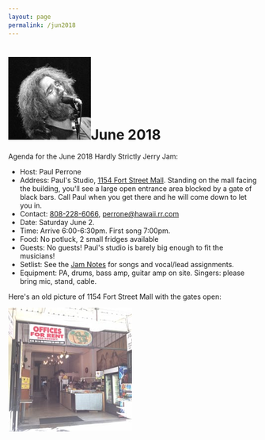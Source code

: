 ```yaml
---
layout: page
permalink: /jun2018
---
```

<h1><img class="ui avatar image" src="/images/jerryavatar.jpg">June 2018</h1>

Agenda for the June 2018 Hardly Strictly Jerry Jam:
 
   * Host: Paul Perrone
   * Address: Paul's Studio, [1154 Fort Street Mall](https://goo.gl/maps/mXqBNW5Y6FD2). Standing on the mall facing the building, you'll see a large open entrance area blocked by a gate of black bars. Call Paul when you get there and he will come down to let you in.  
   * Contact: [808-228-6066‬](tel:808-228-6066‬), [perrone@hawaii.rr.com](mailto:perrone@hawaii.rr.com)
   * Date: Saturday June 2. 
   * Time: Arrive 6:00-6:30pm. First song 7:00pm.
   * Food: No potluck, 2 small fridges available
   * Guests: No guests!  Paul's studio is barely big enough to fit the musicians!
   * Setlist:  See the [Jam Notes](http://bit.ly/2Hh6p8k) for songs and vocal/lead assignments. 
   * Equipment: PA, drums, bass amp, guitar amp on site. Singers: please bring mic, stand, cable.

Here's an old picture of 1154 Fort Street Mall with the gates open:

<img class="ui centered fluid image" src="/images/paul-studio.jpg">

